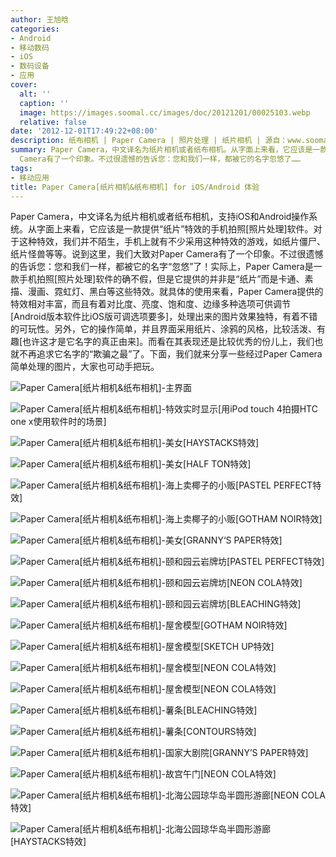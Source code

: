 ```yaml
---
author: 王旭晗
categories:
- Android
- 移动数码
- iOS
- 数码设备
- 应用
cover:
  alt: ''
  caption: ''
  image: https://images.soomal.cc/images/doc/20121201/00025103.webp
  relative: false
date: '2012-12-01T17:49:22+08:00'
description: 纸布相机 | Paper Camera | 照片处理 | 纸片相机 | 源自：www.soomal.com | 版权：原创 |  平均/总评分：08.50/17
summary: Paper Camera，中文译名为纸片相机或者纸布相机。从字面上来看，它应该是一款提供“纸片”特效的手机拍照软件。对于这种特效，我们并不陌生，手机上就有不少采用这种特效的游戏，如纸片僵尸等等。说到这里，我们大致对Paper
  Camera有了一个印象。不过很遗憾的告诉您：您和我们一样，都被它的名字忽悠了……
tags:
- 移动应用
title: Paper Camera[纸片相机&纸布相机] for iOS/Android 体验
---
```


Paper Camera，中文译名为纸片相机或者纸布相机，支持iOS和Android操作系统。从字面上来看，它应该是一款提供“纸片”特效的手机拍照[照片处理]软件。对于这种特效，我们并不陌生，手机上就有不少采用这种特效的游戏，如纸片僵尸、纸片怪兽等等。说到这里，我们大致对Paper Camera有了一个印象。不过很遗憾的告诉您：您和我们一样，都被它的名字“忽悠”了！实际上，Paper Camera是一款手机拍照[照片处理]软件的确不假，但是它提供的并非是“纸片”而是卡通、素描、漫画、霓虹灯、黑白等这些特效。就具体的使用来看，Paper Camera提供的特效相对丰富，而且有着对比度、亮度、饱和度、边缘多种选项可供调节[Android版本软件比iOS版可调选项要多]，处理出来的图片效果独特，有着不错的可玩性。另外，它的操作简单，并且界面采用纸片、涂鸦的风格，比较活泼、有趣[也许这才是它名字的真正由来]。而看在其表现还是比较优秀的份儿上，我们也就不再追求它名字的“欺骗之最”了。下面，我们就来分享一些经过Paper Camera简单处理的图片，大家也可动手把玩。



![Paper Camera[纸片相机&纸布相机]-主界面](https://images.soomal.cc/images/doc/20121201/00025101.webp)



![Paper Camera[纸片相机&纸布相机]-特效实时显示[用iPod touch 4拍摄HTC one x使用软件时的场景]](https://images.soomal.cc/images/doc/20121201/00025102.webp)



![Paper Camera[纸片相机&纸布相机]-美女[HAYSTACKS特效]](https://images.soomal.cc/images/doc/20121201/00025103.webp)



![Paper Camera[纸片相机&纸布相机]-美女[HALF TON特效]](https://images.soomal.cc/images/doc/20121201/00025104.webp)



![Paper Camera[纸片相机&纸布相机]-海上卖椰子的小贩[PASTEL PERFECT特效]](https://images.soomal.cc/images/doc/20121201/00025105.webp)



![Paper Camera[纸片相机&纸布相机]-海上卖椰子的小贩[GOTHAM NOIR特效]](https://images.soomal.cc/images/doc/20121201/00025106.webp)



![Paper Camera[纸片相机&纸布相机]-美女[GRANNY‘S PAPER特效]](https://images.soomal.cc/images/doc/20121201/00025107.webp)



![Paper Camera[纸片相机&纸布相机]-颐和园云岩牌坊[PASTEL PERFECT特效]](https://images.soomal.cc/images/doc/20121201/00025108.webp)



![Paper Camera[纸片相机&纸布相机]-颐和园云岩牌坊[NEON COLA特效]](https://images.soomal.cc/images/doc/20121201/00025109.webp)



![Paper Camera[纸片相机&纸布相机]-颐和园云岩牌坊[BLEACHING特效]](https://images.soomal.cc/images/doc/20121201/00025110.webp)



![Paper Camera[纸片相机&纸布相机]-屋舍模型[GOTHAM NOIR特效]](https://images.soomal.cc/images/doc/20121201/00025111.webp)



![Paper Camera[纸片相机&纸布相机]-屋舍模型[SKETCH UP特效]](https://images.soomal.cc/images/doc/20121201/00025112.webp)



![Paper Camera[纸片相机&纸布相机]-屋舍模型[NEON COLA特效]](https://images.soomal.cc/images/doc/20121201/00025113.webp)



![Paper Camera[纸片相机&纸布相机]-屋舍模型[NEON COLA特效]](https://images.soomal.cc/images/doc/20121201/00025114.webp)



![Paper Camera[纸片相机&纸布相机]-薯条[BLEACHING特效]](https://images.soomal.cc/images/doc/20121201/00025115.webp)



![Paper Camera[纸片相机&纸布相机]-薯条[CONTOURS特效]](https://images.soomal.cc/images/doc/20121201/00025116.webp)



![Paper Camera[纸片相机&纸布相机]-国家大剧院[GRANNY’S PAPER特效]](https://images.soomal.cc/images/doc/20121201/00025117.webp)



![Paper Camera[纸片相机&纸布相机]-故宫午门[NEON COLA特效]](https://images.soomal.cc/images/doc/20121201/00025118.webp)



![Paper Camera[纸片相机&纸布相机]-北海公园琼华岛半圆形游廊[NEON COLA特效]](https://images.soomal.cc/images/doc/20121201/00025119.webp)



![Paper Camera[纸片相机&纸布相机]-北海公园琼华岛半圆形游廊[HAYSTACKS特效]](https://images.soomal.cc/images/doc/20121201/00025120.webp)